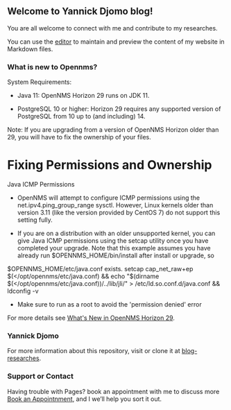 ## Welcome to Yannick Djomo blog!

You are all welcome to connect with me and contribute to my researches.

You can use the [editor](https://github.com/franckya/blog-researches/edit/gh-pages/index.md) to maintain and preview the content of my website in Markdown files.

### What is new to Opennms?

System Requirements: 

- Java 11: OpenNMS Horizon 29 runs on JDK 11.

- PostgreSQL 10 or higher: Horizon 29 requires any supported version of PostgreSQL from 10 up to (and including) 14.

Note: If you are upgrading from a version of OpenNMS Horizon older than 29, you will have to fix the ownership of your files.

# Fixing Permissions and Ownership

Java ICMP Permissions

- OpenNMS will attempt to configure ICMP permissions using the net.ipv4.ping_group_range sysctl. However, Linux kernels older than version 3.11 (like the version provided by CentOS 7) do not support this setting fully.

- If you are on a distribution with an older unsupported kernel, you can give Java ICMP permissions using the setcap utility once you have completed your upgrade. Note that this example assumes you have already run $OPENNMS_HOME/bin/install after install or upgrade, so

$OPENNMS_HOME/etc/java.conf exists.
setcap cap_net_raw+ep $(</opt/opennms/etc/java.conf) && echo "$(dirname $(</opt/opennms/etc/java.conf))/../lib/jli/" > /etc/ld.so.conf.d/java.conf && ldconfig -v

- Make sure to run as a root to avoid the 'permission denied' error

For more details see [What's New in OpenNMS Horizon 29](https://docs.opennms.com/horizon/29/releasenotes/whatsnew.html).

### Yannick Djomo

For more information about this repository, visit or clone it at [blog-researches](https://github.com/franckya/blog-researches/settings/pages). 

### Support or Contact

Having trouble with Pages? book an appointment with me to discuss more [Book an Appointnment](https://calendly.com/fkengne-mcdns/30min?month=2022-03), and I we’ll help you sort it out.
